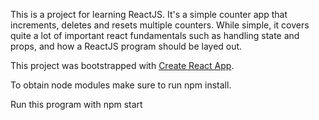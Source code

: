 This is a project for learning ReactJS. It's a simple counter app that increments, deletes and resets multiple counters. While simple, it covers quite a lot of important react fundamentals such as handling state and props, and how a ReactJS program should be layed out.

This project was bootstrapped with [Create React App](https://github.com/facebook/create-react-app).

To obtain node modules make sure to run npm install.

Run this program with npm start
